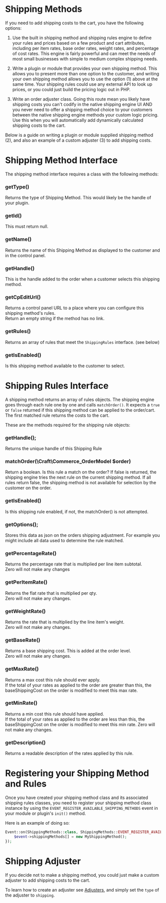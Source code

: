 # Shipping Methods

If you need to add shipping costs to the cart, you have the following options:

1) Use the built in shipping method and shipping rules engine to define your rules and prices based on a few product and cart attributes, including per item rates, base order rates, weight rates, and percentage of cost rates.
This engine is fairly powerful and can meet the needs of most small businesses with simple to medium complex shipping needs.

2) Write a plugin or module that provides your own shipping method. This allows you to present more than one option to the customer, and writing your own shipping method allows you to use the option (1) above at the same time. Your shipping rules could use any external API to look up prices, or you could just build the pricing logic out in PHP.

3) Write an order adjuster class. Going this route mean you likely have shipping costs you can't codify in the native shipping engine UI AND you never need to offer a shipping method choice to your customers between the native shipping engine methods your custom logic pricing. Use this when you will automatically add dynamically calculated shipping costs to the cart.

Below is a guide on writing a plugin or module supplied shipping method (2), and also an example of a custom adjuster (3) to add shipping costs.


# Shipping Method Interface

The shipping method interface requires a class with the following methods:

### getType()
Returns the type of Shipping Method. This would likely be the handle of your plugin.


### getId()
This must return null.

### getName()

Returns the name of this Shipping Method as displayed to the customer and in the control panel.

### getHandle()

This is the handle added to the order when a customer selects this shipping method. 

### getCpEditUrl()

Returns a control panel URL to a place where you can configure this shipping method's rules.  
Return an empty string if the method has no link.

### getRules()

Returns an array of rules that meet the `ShippingRules` interface. (see below)

### getIsEnabled()

Is this shipping method available to the customer to select.


# Shipping Rules Interface

A shipping method returns an array of rules objects. The shipping engine goes through each rule one by one and calls `matchOrder()`. It expects a `true` or `false` returned if this shipping method can be applied to the order/cart. The first matched rule returns the costs to the cart. 

These are the methods required for the shipping rule objects:

### getHandle();

Returns the unique handle of this Shipping Rule

### matchOrder(\Craft\Commerce_OrderModel $order)

Return a boolean.
Is this rule a match on the order? If false is returned, the shipping engine tries the next rule on the current shipping method. If all rules return false, the shipping method is not available for selection by the customer on the order.

### getIsEnabled()

Is this shipping rule enabled, if not, the matchOrder() is not attempted.

### getOptions();

Stores this data as json on the orders shipping adjustment. For example you might include all data used to determine the rule matched.

### getPercentageRate()

Returns the percentage rate that is multiplied per line item subtotal.  
Zero will not make any changes

### getPerItemRate()

Returns the flat rate that is multiplied per qty.  
Zero will not make any changes.

### getWeightRate()

Returns the rate that is multiplied by the line item's weight.  
Zero will not make any changes.


### getBaseRate()

Returns a base shipping cost. This is added at the order level.  
Zero will not make any changes.

### getMaxRate()

Returns a max cost this rule should ever apply.  
If the total of your rates as applied to the order are greater than this, the baseShippingCost on the order is modified to meet this max rate.

### getMinRate()
    
Returns a min cost this rule should have applied.  
If the total of your rates as applied to the order are less than this, the baseShippingCost on the order is modified to meet this min rate.
Zero will not make any changes.

### getDescription()

Returns a readable description of the rates applied by this rule.


# Registering your Shipping Method and Rules

Once you have created your shipping method class and its associated shipping rules classes, you need to register your shipping method class instance by using the `EVENT_REGISTER_AVAILABLE_SHIPPING_METHODS` event in your module or plugin's `init()` method.

Here is an example of doing so:

```php
Event::on(ShippingMethods::class, ShippingMethods::EVENT_REGISTER_AVAILABLE_SHIPPING_METHODS, function(RegisterAvailableShippingMethodsEvent $event) {
    $event->shippingMethods[] = new MyShippingMethod();
});
```

# Shipping Adjuster

If you decide not to make a shipping method, you could just make a custom adjuster to add shipping costs to the cart. 

To learn how to create an adjuster see [Adjusters](adjusters.md), and simply set the `type` of the adjuster to `shipping`.
